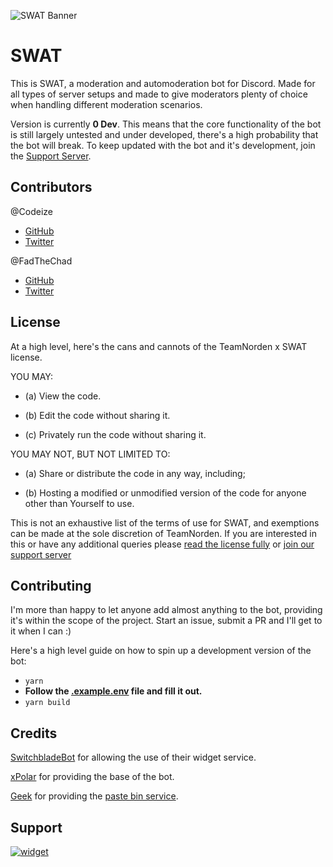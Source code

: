 ![SWAT Banner](assets/SWAT_BANNER_1920x750.png)
# SWAT

This is SWAT, a moderation and automoderation bot for Discord. Made for all types of server setups and made to give moderators plenty of choice when handling different moderation scenarios.

Version is currently **__0 Dev__**. This means that the core functionality of the bot is still largely untested and under developed, there's a high probability that the bot will break.
To keep updated with the bot and it's development, join the [Support Server](#support).

## Contributors
@Codeize
- [GitHub](https://github.com/Codeize)
- [Twitter](https://twitter.com/Codeize)

@FadTheChad
- [GitHub](https://github.com/FadTheChad)
- [Twitter](https://twitter.com/DankML_Pk)

## License
At a high level, here's the cans and cannots of the TeamNorden x SWAT license.

YOU MAY:

- (a) View the code.

- (b) Edit the code without sharing it.

- (c) Privately run the code without sharing it.

YOU MAY NOT, BUT NOT LIMITED TO:

- (a) Share or distribute the code in any way, including;

- (b) Hosting a modified or unmodified version of the code for anyone other than Yourself to use.

This is not an exhaustive list of the terms of use for SWAT, and exemptions can be made at the sole discretion of TeamNorden.
If you are interested in this or have any additional queries please [read the license fully](https://github.com/TeamNorden/SWAT/blob/main/LICENSE.md) or [join our support server](#support)

## Contributing
I'm more than happy to let anyone add almost anything to the bot, providing it's within the scope of the project.
Start an issue, submit a PR and I'll get to it when I can :)

Here's a high level guide on how to spin up a development version of the bot:
- `yarn`
- **Follow the [.example.env](https://github.com/Codeize/SWAT/blob/main/.env.example) file and fill it out.**
- `yarn build`

## Credits

[SwitchbladeBot](https://github.com/SwitchbladeBot) for allowing the use of their widget service.

[xPolar](https://github.com/xPolar) for providing the base of the bot.

[Geek](https://github.com/GamingGeek) for providing the [paste bin service](https://h.inv.wtf).

## Support
[![widget](https://invidget.switchblade.xyz/854739172580655134)](https://discord.gg/7syTGCkZs8)
